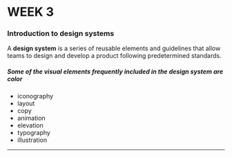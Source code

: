 # WEEK 3

### Introduction to design systems

A **design system** is a series of reusable elements and guidelines that allow teams to design and develop a product following predetermined standards.

##### Some of the visual elements frequently included in the design system are color 
- iconography 
- layout
- copy 
- animation
- elevation 
- typography
- illustration

---


